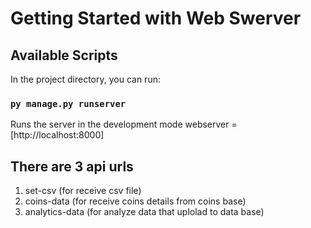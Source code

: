 # Getting Started with Web Swerver

## Available Scripts

In the project directory, you can run:

### `py manage.py runserver`

Runs the server in the development mode
webserver = [http://localhost:8000]

## There are 3 api urls
  1) set-csv (for receive csv file)
  2) coins-data (for receive coins details from coins base)
  3) analytics-data (for analyze data that uplolad to data base)

  
  
